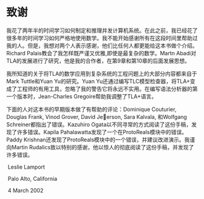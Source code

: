 # 致谢

我花了两年半的时间学习如何制定和推理并发计算机系统。在此之前，我已经花了很多年的时间学习如何严格地使用数学。我不能开始感谢所有在这段时间里帮助过我的人。但是，我想对两个人表示感谢，他们比任何人都更能给这本书做个介绍。Richard Palais教会了我怎样既严谨又优雅,即使是最复杂的数学。Martn Abadi对TLA的发展进行了研究，他是我的合作者，在第9章和第10章的后面发展思想。 



我所知道的关于将TLA的数学应用到复杂系统的工程问题上的大部分内容都来自于Mark Tuttle和Yuan Yu的研究。Yuan Yu还通过编写TLC模型检查器，将TLA+变成了工程师的有用工具，忽略了我的警告它将永远不实用。在编写语法分析器的第一个版本时，Jean-Charles Gregoire帮助我调整了TLA+语言。 



下面的人对这本书的早期版本做了有帮助的评论：Dominique Couturier, Douglas Frank, Vinod Grover, David Jeerson, Sara Kalvala, 和Wolfgang Schreiner都指出了错误。Kazuhiro Ogata以不同寻常的方式阅读了这份手稿，发现了许多错误。Kapila Pahalawatta发现了一个在ProtoReals模块中的错误。 Paddy Krishnan还发现了ProtoReals模块中的一个错误，并建议改进演示。我谨向Martin Rudalics致以特别的感谢，他以惊人的彻底阅读了这份手稿，并发现了许多错误。 

​													Leslie Lamport 

​													Palo Alto, California 

​													4 March 2002